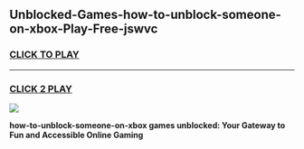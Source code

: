 
## Unblocked-Games-how-to-unblock-someone-on-xbox-Play-Free-jswvc
<h3>
<a href="https://premium76.site?title=how-to-unblock-someone-on-xbox&ref=23A">CLICK TO PLAY</a></h3>
<hr>

<h3>
<a href="https://premium76.site?title=how-to-unblock-someone-on-xbox&ref=23A">CLICK 2 PLAY</a>
  
</h3>

<a href="https://premium76.site?title=how-to-unblock-someone-on-xbox&ref=23A"><img src="https://clearcache.store/games.png"></a>


**how-to-unblock-someone-on-xbox games unblocked: Your Gateway to Fun and Accessible Online Gaming**
